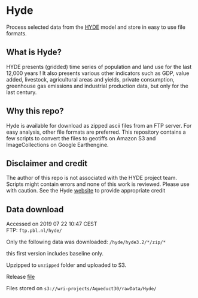 # Hyde
Process selected data from the [HYDE](https://themasites.pbl.nl/tridion/en/themasites/hyde/) model and store in easy to use file formats.

## What is Hyde?
HYDE presents (gridded) time series of population and land use for the last 12,000 years ! It also presents various other indicators such as GDP, value added, livestock, agricultural areas and yields, private consumption, greenhouse gas emissions and industrial production data, but only for the last century.

## Why this repo?
Hyde is available for download as zipped ascii files from an FTP server. For easy analysis, other file formats are preferred. This repository contains a few scripts to convert the files to geotiffs on Amazon S3 and ImageCollections on Google Earthengine. 


## Disclaimer and credit
The author of this repo is not associated with the HYDE project team. Scripts might contain errors and none of this work is reviewed. Please use with caution. See the Hyde [website](https://themasites.pbl.nl/tridion/en/themasites/hyde/) to provide appropriate credit

## Data download

Accessed on 2019 07 22 10:47 CEST  
FTP: `ftp.pbl.nl/hyde/`

Only the following data was downloaded:
`/hyde/hyde3.2/*/zip/*`

this first version includes baseline only.

Upzipped to `unzipped` folder and uploaded to S3.

Release [file](https://raw.githubusercontent.com/rutgerhofste/hyde/master/readme_release_HYDE3.2.1.txt)

Files stored on `s3://wri-projects/Aqueduct30/rawData/Hyde/`





